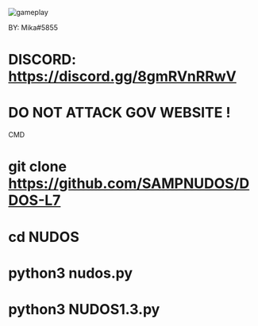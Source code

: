 ![gameplay](./Desktop/Capture)

BY: Mika#5855
# DISCORD: https://discord.gg/8gmRVnRRwV

# DO NOT ATTACK GOV WEBSITE !
 
CMD

# git clone https://github.com/SAMPNUDOS/DDOS-L7
# cd NUDOS
# python3 nudos.py
# python3 NUDOS1.3.py
